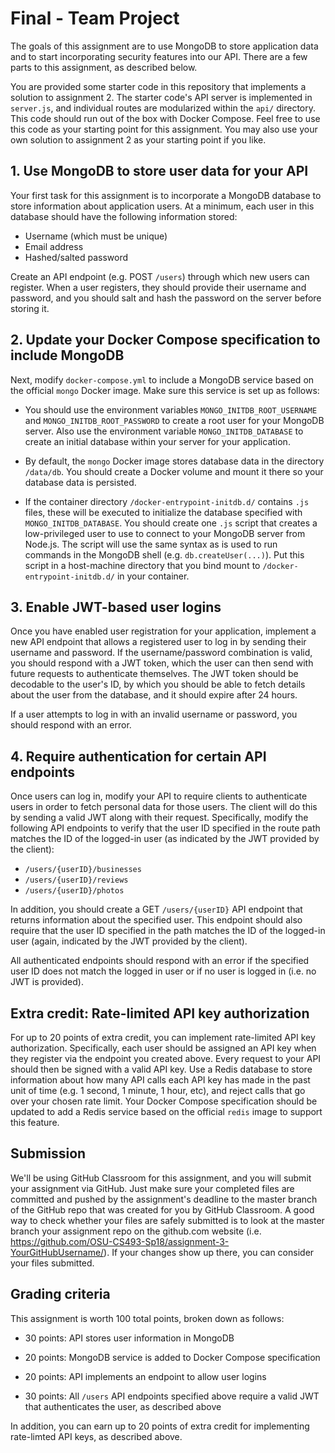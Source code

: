 # Final - Team Project 


The goals of this assignment are to use MongoDB to store application data and to start incorporating security features into our API.  There are a few parts to this assignment, as described below.

You are provided some starter code in this repository that implements a solution to assignment 2.  The starter code's API server is implemented in `server.js`, and individual routes are modularized within the `api/` directory.  This code should run out of the box with Docker Compose.  Feel free to use this code as your starting point for this assignment.  You may also use your own solution to assignment 2 as your starting point if you like.

## 1. Use MongoDB to store user data for your API

Your first task for this assignment is to incorporate a MongoDB database to store information about application users.  At a minimum, each user in this database should have the following information stored:
  * Username (which must be unique)
  * Email address
  * Hashed/salted password

Create an API endpoint (e.g. POST `/users`) through which new users can register.  When a user registers, they should provide their username and password, and you should salt and hash the password on the server before storing it.

## 2. Update your Docker Compose specification to include MongoDB

Next, modify `docker-compose.yml` to include a MongoDB service based on the official `mongo` Docker image.  Make sure this service is set up as follows:
  * You should use the environment variables `MONGO_INITDB_ROOT_USERNAME` and `MONGO_INITDB_ROOT_PASSWORD` to create a root user for your MongoDB server.  Also use the environment variable `MONGO_INITDB_DATABASE` to create an initial database within your server for your application.

  * By default, the `mongo` Docker image stores database data in the directory `/data/db`.  You should create a Docker volume and mount it there so your database data is persisted.

  * If the container directory `/docker-entrypoint-initdb.d/` contains `.js` files, these will be executed to initialize the database specified with `MONGO_INITDB_DATABASE`.  You should create one `.js` script that creates a low-privileged user to use to connect to your MongoDB server from Node.js.  The script will use the same syntax as is used to run commands in the MongoDB shell (e.g. `db.createUser(...)`).  Put this script in a host-machine directory that you bind mount to `/docker-entrypoint-initdb.d/` in your container.

## 3. Enable JWT-based user logins

Once you have enabled user registration for your application, implement a new API endpoint that allows a registered user to log in by sending their username and password.  If the username/password combination is valid, you should respond with a JWT token, which the user can then send with future requests to authenticate themselves.  The JWT token should be decodable to the user's ID, by which you should be able to fetch details about the user from the database, and it should expire after 24 hours.

If a user attempts to log in with an invalid username or password, you should respond with an error.

## 4. Require authentication for certain API endpoints

Once users can log in, modify your API to require clients to authenticate users in order to fetch personal data for those users.  The client will do this by sending a valid JWT along with their request.  Specifically, modify the following API endpoints to verify that the user ID specified in the route path matches the ID of the logged-in user (as indicated by the JWT provided by the client):
  * `/users/{userID}/businesses`
  * `/users/{userID}/reviews`
  * `/users/{userID}/photos`

In addition, you should create a GET `/users/{userID}` API endpoint that returns information about the specified user.  This endpoint should also require that the user ID specified in the path matches the ID of the logged-in user (again, indicated by the JWT provided by the client).

All authenticated endpoints should respond with an error if the specified user ID does not match the logged in user or if no user is logged in (i.e. no JWT is provided).

## Extra credit: Rate-limited API key authorization

For up to 20 points of extra credit, you can implement rate-limited API key authorization.  Specifically, each user should be assigned an API key when they register via the endpoint you created above.  Every request to your API should then be signed with a valid API key.  Use a Redis database to store information about how many API calls each API key has made in the past unit of time (e.g. 1 second, 1 minute, 1 hour, etc), and reject calls that go over your chosen rate limit.  Your Docker Compose specification should be updated to add a Redis service based on the official `redis` image to support this feature.

## Submission

We'll be using GitHub Classroom for this assignment, and you will submit your assignment via GitHub.  Just make sure your completed files are committed and pushed by the assignment's deadline to the master branch of the GitHub repo that was created for you by GitHub Classroom.  A good way to check whether your files are safely submitted is to look at the master branch your assignment repo on the github.com website (i.e. https://github.com/OSU-CS493-Sp18/assignment-3-YourGitHubUsername/). If your changes show up there, you can consider your files submitted.

## Grading criteria

This assignment is worth 100 total points, broken down as follows:

  * 30 points: API stores user information in MongoDB

  * 20 points: MongoDB service is added to Docker Compose specification

  * 20 points: API implements an endpoint to allow user logins

  * 30 points: All `/users` API endpoints specified above require a valid JWT that authenticates the user, as described above

In addition, you can earn up to 20 points of extra credit for implementing rate-limted API keys, as described above.
